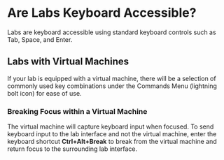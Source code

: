# Are Labs Keyboard Accessible?

Labs are keyboard accessible using standard keyboard controls such as Tab, Space, and Enter.
 
 ## Labs with Virtual Machines 

If your lab is equipped with a virtual machine, there will be a selection of commonly used key combinations under the Commands Menu (lightning bolt icon) for ease of use. 
 
 ### Breaking Focus within a Virtual Machine

The virtual machine will capture keyboard input when focused. To send keyboard input to the lab interface and not the virtual machine, enter the keyboard shortcut **Ctrl+Alt+Break** to break from the virtual machine and return focus to the surrounding lab interface.